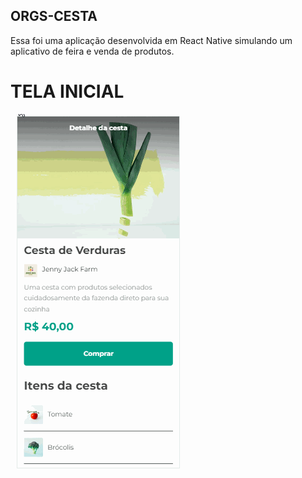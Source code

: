 ## ORGS-CESTA

Essa foi uma aplicação desenvolvida em React Native simulando um aplicativo de feira e venda de produtos. 

# TELA INICIAL 
![INICIO](./assets/GIF.gif)


